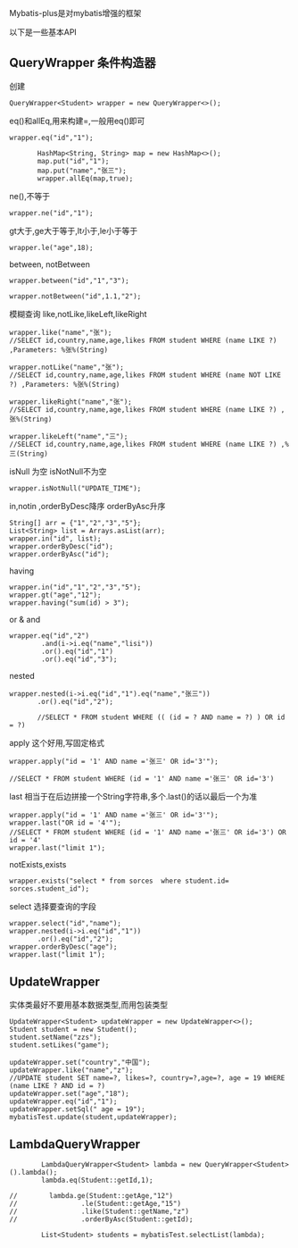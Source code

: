 Mybatis-plus是对mybatis增强的框架



以下是一些基本API



## **QueryWrapper** 条件构造器

创建

```
QueryWrapper<Student> wrapper = new QueryWrapper<>();
```



eq()和allEq,用来构建=,一般用eq()即可

```
wrapper.eq("id","1");
```

```
       HashMap<String, String> map = new HashMap<>();
       map.put("id","1");
       map.put("name","张三");
       wrapper.allEq(map,true);
```



ne(),不等于

```
wrapper.ne("id","1");
```



gt大于,ge大于等于,lt小于,le小于等于

```
wrapper.le("age",18);
```



between, notBetween

```
wrapper.between("id","1","3");
```

```
wrapper.notBetween("id",1.1,"2");
```



模糊查询 like,notLike,likeLeft,likeRight

```
wrapper.like("name","张");
//SELECT id,country,name,age,likes FROM student WHERE (name LIKE ?) ,Parameters: %张%(String)

wrapper.notLike("name","张");
//SELECT id,country,name,age,likes FROM student WHERE (name NOT LIKE ?) ,Parameters: %张%(String)

wrapper.likeRight("name","张");
//SELECT id,country,name,age,likes FROM student WHERE (name LIKE ?) ,张%(String)

wrapper.likeLeft("name","三");
//SELECT id,country,name,age,likes FROM student WHERE (name LIKE ?) ,%三(String)
```



isNull 为空 isNotNull不为空

```
wrapper.isNotNull("UPDATE_TIME");
```



in,notin ,orderByDesc降序 orderByAsc升序

```
String[] arr = {"1","2","3","5"};
List<String> list = Arrays.asList(arr);
wrapper.in("id", list);
wrapper.orderByDesc("id");
wrapper.orderByAsc("id");
```



having

```
wrapper.in("id","1","2","3","5");
wrapper.gt("age","12");
wrapper.having("sum(id) > 3");
```



or & and

```
wrapper.eq("id","2")
		.and(i->i.eq("name","lisi"))
        .or().eq("id","1")
        .or().eq("id","3");
```



nested

```
wrapper.nested(i->i.eq("id","1").eq("name","张三"))
       .or().eq("id","2");   
       
       //SELECT * FROM student WHERE (( (id = ? AND name = ?) ) OR id = ?)
```



apply 这个好用,写固定格式

```
wrapper.apply("id = '1' AND name ='张三' OR id='3'"); 

//SELECT * FROM student WHERE (id = '1' AND name ='张三' OR id='3')
```



last 相当于在后边拼接一个String字符串,多个.last()的话以最后一个为准

```
wrapper.apply("id = '1' AND name ='张三' OR id='3'");
wrapper.last("OR id = '4'");
//SELECT * FROM student WHERE (id = '1' AND name ='张三' OR id='3') OR id = '4'
wrapper.last("limit 1");
```



notExists,exists

```
wrapper.exists("select * from sorces  where student.id= sorces.student_id");
```



select 选择要查询的字段

```
wrapper.select("id","name");
wrapper.nested(i->i.eq("id","1"))
       .or().eq("id","2");
wrapper.orderByDesc("age");
wrapper.last("limit 1");
```



## UpdateWrapper
实体类最好不要用基本数据类型,而用包装类型

```
UpdateWrapper<Student> updateWrapper = new UpdateWrapper<>();
Student student = new Student();
student.setName("zzs");
student.setLikes("game");

updateWrapper.set("country","中国");
updateWrapper.like("name","z"); 
//UPDATE student SET name=?, likes=?, country=?,age=?, age = 19 WHERE (name LIKE ? AND id = ?)
updateWrapper.set("age","18");
updateWrapper.eq("id","1");
updateWrapper.setSql(" age = 19");
mybatisTest.update(student,updateWrapper);
```



## LambdaQueryWrapper

```
        LambdaQueryWrapper<Student> lambda = new QueryWrapper<Student>().lambda();
        lambda.eq(Student::getId,1);

//        lambda.ge(Student::getAge,"12")
//                .le(Student::getAge,"15")
//                .like(Student::getName,"z")
//                .orderByAsc(Student::getId);

        List<Student> students = mybatisTest.selectList(lambda);
```
